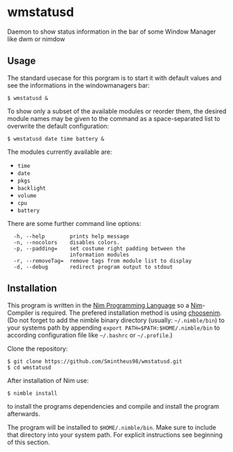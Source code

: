 # wmstatusd
Daemon to show status information in the bar of some Window Manager like dwm or nimdow

## Usage
The standard usecase for this porgram is to start it with default values and see the informations in the windowmanagers bar:
```
$ wmstatusd &
```

To show only a subset of the available modules or reorder them, the desired module names may be given to the command as a space-separated list to overwrite the default configuration:
```
$ wmstatusd date time battery &
```
The modules currently available are:
 - `time`
 - `date`
 - `pkgs`
 - `backlight`
 - `volume`
 - `cpu`
 - `battery`

There are some further command line options:
```
  -h, --help        prints help message
  -n, --nocolors    disables colors. 
  -p, --padding=    set costume right padding between the 
                    information modules
  -r, --removeTag=  remove tags from module list to display
  -d, --debug       redirect program output to stdout
```

## Installation
This program is written in the [Nim Programming Language](https://nim-lang.org) so a [Nim](https://github.com/nim-lang/Nim/)-Compiler is required.
The prefered installation method is using [choosenim](https://github.com/dom96/choosenim).
(Do not forget to add the nimble binary directory (usually: `~/.nimble/bin`) to your systems path by appending `export PATH=$PATH:$HOME/.nimble/bin` to according configuration file like `~/.bashrc` or `~/.profile`.)

Clone the repository:
```
$ git clone https://github.com/Smintheus98/wmstatusd.git
$ cd wmstatusd
```

After installation of Nim use:
```
$ nimble install
```
to install the programs dependencies and compile and install the program afterwards.

The program will be installed to `$HOME/.nimble/bin`.
Make sure to include that directory into your system path.
For explicit instructions see beginning of this section.
